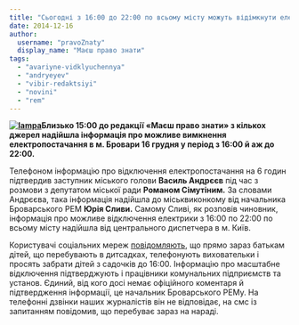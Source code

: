 ```yaml
---
title: "Сьогодні з 16:00 до 22:00 по всьому місту можуть відімкнути електрику"
date: 2014-12-16
author: 
  username: "pravoZnaty"
  display_name: "Маєш право знати"
tags: 
  - "avariyne-vidklyuchennya"
  - "andryeyev"
  - "vibir-redaktsiyi"
  - "novini"
  - "rem"
---
```


**[![lampa](https://mpz.brovary.org/wp-content/uploads/2014/12/lampa.jpg)](https://mpz.brovary.org/wp-content/uploads/2014/12/lampa.jpg)Близько 15:00 до редакції «Маєш право знати» з кількох джерел надійшла інформація про можливе вимкнення електропостачання в м. Бровари 16 грудня у період з 16:00 й аж до 22:00.**

Телефоном інформацію про відключення електропостачання на 6 годин підтвердив заступник міського голови **Василь Андрєєв** під час з розмови з депутатом міської ради **Романом Сімутіним.** За словами Андрєєва, така інформація надійшла до міськвиконкому від начальника Броварського РЕМ **Юрія Сливи.** Самому Сливі, як розповів чиновник, інформація про можливе відключення електрики з 16:00 по 22:00 по всьому місту надійшла від центрального диспетчера в м. Київ.

Користувачі соціальних мереж [повідомляють](https://www.facebook.com/groups/brovary/permalink/949513965078570/), що прямо зараз батькам дітей, що перебувають в дитсадках, телефонують виховательки і просять забрати дітей з садочків до 16:00. Інформацію про масштабне відключення підтверджують і працівники комунальних підприємств та установ. Єдиний, від кого досі немає офіційного коментаря й підтвердження інформації, це начальник Броварського РЕМу. На телефонні дзвінки наших журналістів він не відповідає, на смс із запитанням повідомив, що перебуває зараз на нараді.
